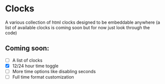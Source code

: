 # Clocks
A various collection of html clocks designed to be embeddable anywhere (a list of available clocks is coming soon but for now just look through the code)

## Coming soon:
- [ ] A list of clocks
- [X] 12/24 hour time toggle
- [ ] More time options like disabling seconds
- [ ] Full time format customization
